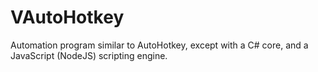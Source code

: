 # VAutoHotkey

Automation program similar to AutoHotkey, except with a C# core, and a JavaScript (NodeJS) scripting engine.